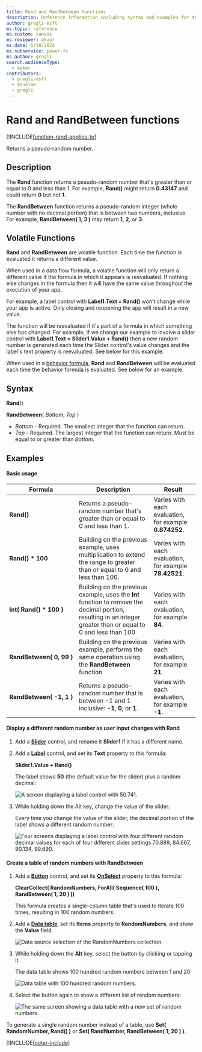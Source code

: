 ```yaml
---
title: Rand and RandBetween functions
description: Reference information including syntax and examples for the Rand and RandBetween functions.
author: gregli-msft
ms.topic: reference
ms.custom: canvas
ms.reviewer: mkaur
ms.date: 6/10/2024
ms.subservice: power-fx
ms.author: gregli
search.audienceType:
  - maker
contributors:
  - gregli-msft
  - mduelae
  - gregli
---
```


# Rand and RandBetween functions
[!INCLUDE[function-rand-applies-to](includes/function-rand-applies-to.md)]



Returns a pseudo-random number.

## Description

The **Rand** function returns a pseudo-random number that's greater than or equal to 0 and less than 1. For example, **Rand()** might return **0.43147** and could return **0** but not **1**.

The **RandBetween** function returns a pseudo-random integer (whole number with no decimal portion) that is between two numbers, inclusive. For example, **RandBetween( 1, 3 )** may return **1**, **2**, or **3**.

## Volatile Functions

**Rand** and **RandBetween** are volatile function. Each time the function is evaluated it returns a different value.

When used in a data flow formula, a volatile function will only return a different value if the formula in which it appears is reevaluated. If nothing else changes in the formula then it will have the same value throughout the execution of your app.

For example, a label control with **Label1.Text = Rand()** won't change while your app is active. Only closing and reopening the app will result in a new value.

The function will be reevaluated if it's part of a formula in which something else has changed. For example, if we change our example to involve a slider control with **Label1.Text = Slider1.Value + Rand()** then a new random number is generated each time the Slider control's value changes and the label's text property is reevaluated. See below for this example.

When used in a [behavior formula](/power-apps/maker/canvas-apps/working-with-formulas-in-depth), **Rand** and **RandBetween** will be evaluated each time the behavior formula is evaluated. See below for an example.

## Syntax

**Rand**()

**RandBetween**( _Bottom_, _Top_ )

- _Bottom_ - Required. The smallest integer that the function can return.
- _Top_ - Required. The largest integer that the function can return. Must be equal to or greater than _Bottom_.

## Examples

#### Basic usage

| Formula                                      | Description                                                                                                                                                     | Result                                                 |
| -------------------------------------------- | --------------------------------------------------------------------------------------------------------------------------------------------------------------- | ------------------------------------------------------ |
| **Rand()**                                   | Returns a pseudo-random number that's greater than or equal to 0 and less than 1.                                                                               | Varies with each evaluation, for example **0.874252**. |
| **Rand()&nbsp;\*&nbsp;100**                  | Building on the previous example, uses multiplication to extend the range to greater than or equal to 0 and less than 100.                                      | Varies with each evaluation, for example **78.42521**. |
| **Int(&nbsp;Rand()&nbsp;\*&nbsp;100&nbsp;)** | Building on the previous example, uses the **Int** function to remove the decimal portion, resulting in an integer greater than or equal to 0 and less than 100 | Varies with each evaluation, for example **84**.       |
| **RandBetween(&nbsp;0,&nbsp;99&nbsp;)**      | Building on the previous example, performs the same operation using the **RandBetween** function                                                                | Varies with each evaluation, for example **21**.       |
| **RandBetween(&nbsp;-1,&nbsp;1&nbsp;)**      | Returns a pseudo-random number that is between -1 and 1 inclusive: **-1**, **0**, or **1**.                                                                     | Varies with each evaluation, for example **-1**.       |

#### Display a different random number as user input changes with Rand

1. Add a **[Slider](/power-apps/maker/canvas-apps/controls/control-slider)** control, and rename it **Slider1** if it has a different name.

1. Add a **[Label](/power-apps/maker/canvas-apps/controls/control-text-box)** control, and set its **Text** property to this formula:

   **Slider1.Value + Rand()**

   The label shows **50** (the default value for the slider) plus a random decimal:

   ![A screen displaying a label control with 50.741.](media/function-rand/rand-slider-1.png)

1. While holding down the Alt key, change the value of the slider.

   Every time you change the value of the slider, the decimal portion of the label shows a different random number:

   ![Four screens displaying a label control with four different random decimal values for each of four different slider settings 70.899, 84.667, 90.134, 99.690.](media/function-rand/rand-slider-results.png)

#### Create a table of random numbers with RandBetween

1. Add a **[Button](/power-apps/maker/canvas-apps/controls/control-button)** control, and set its **[OnSelect](/power-apps/maker/canvas-apps/controls/properties-core)** property to this formula:

   **ClearCollect( RandomNumbers, ForAll( Sequence( 100 ), RandBetween( 1, 20 ) ))**

   This formula creates a single-column table that's used to iterate 100 times, resulting in 100 random numbers.

1. Add a **[Data table](/power-apps/maker/canvas-apps/controls/control-data-table)**, set its **Items** property to **RandomNumbers**, and show the **Value** field.

   ![Data source selection of the RandomNumbers collection.](media/function-rand/set-show-data.png)

1. While holding down the **Alt** key, select the button by clicking or tapping it.

   The data table shows 100 hundred random numbers between 1 and 20:

   ![Data table with 100 hundred random numbers.](media/function-rand/rand-collection-1.png)

1. Select the button again to show a different list of random numbers:

   ![The same screen showing a data table with a new set of random numbers.](media/function-rand/rand-collection-2.png)

To generate a single random number instead of a table, use **Set( RandomNumber, Rand() )** or **Set( RandNumber, RandBetween( 1, 20 ) )**.

[!INCLUDE[footer-include](../../includes/footer-banner.md)]







































































































































